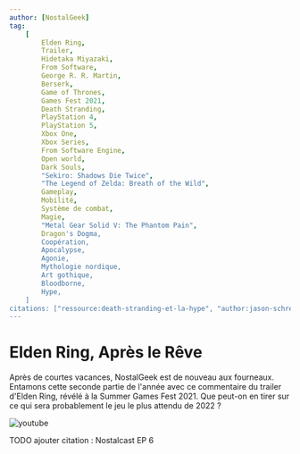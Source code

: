 ```yaml
---
author: [NostalGeek]
tag:
    [
        Elden Ring,
        Trailer,
        Hidetaka Miyazaki,
        From Software,
        George R. R. Martin,
        Berserk,
        Game of Thrones,
        Games Fest 2021,
        Death Stranding,
        PlayStation 4,
        PlayStation 5,
        Xbox One,
        Xbox Series,
        From Software Engine,
        Open world,
        Dark Souls,
        "Sekiro: Shadows Die Twice",
        "The Legend of Zelda: Breath of the Wild",
        Gameplay,
        Mobilité,
        Système de combat,
        Magie,
        "Metal Gear Solid V: The Phantom Pain",
        Dragon's Dogma,
        Coopération,
        Apocalypse,
        Agonie,
        Mythologie nordique,
        Art gothique,
        Bloodborne,
        Hype,
    ]
citations: ["ressource:death-stranding-et-la-hype", "author:jason-schreier"]
---
```


# Elden Ring, Après le Rêve

Après de courtes vacances, NostalGeek est de nouveau aux fourneaux. Entamons cette seconde partie de l'année avec ce commentaire du trailer d'Elden Ring, révélé à la Summer Games Fest 2021. Que peut-on en tirer sur ce qui sera probablement le jeu le plus attendu de 2022 ?

![youtube](https://www.youtube.com/watch?v=2Fky9PggPMQ)

TODO ajouter citation : Nostalcast EP 6
